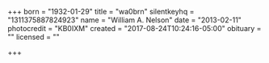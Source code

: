 +++
born = "1932-01-29"
title = "wa0brn"
silentkeyhq = "1311375887824923"
name = "William A. Nelson"
date = "2013-02-11"
photocredit = "KB0IXM"
created = "2017-08-24T10:24:16-05:00"
obituary = ""
licensed = ""

+++

